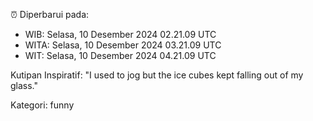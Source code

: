 ⏰ Diperbarui pada:
- WIB: Selasa, 10 Desember 2024 02.21.09 UTC
- WITA: Selasa, 10 Desember 2024 03.21.09 UTC
- WIT: Selasa, 10 Desember 2024 04.21.09 UTC

Kutipan Inspiratif:
"I used to jog but the ice cubes kept falling out of my glass."


Kategori: funny

